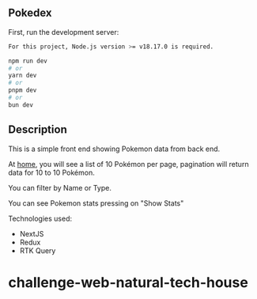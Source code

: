## Pokedex

First, run the development server:

```bash
For this project, Node.js version >= v18.17.0 is required.

npm run dev
# or
yarn dev
# or
pnpm dev
# or
bun dev
```


## Description

This is a simple front end showing Pokemon data from back end.

At [home](http://localhost:3000), you will see a list of 10 Pokémon per page, pagination will return data for 10 to 10 Pokémon.

You can filter by Name or Type.

You can see Pokemon stats pressing on "Show Stats"

Technologies used:
 * NextJS
 * Redux
 * RTK Query
# challenge-web-natural-tech-house
